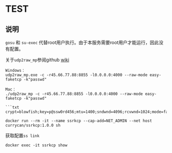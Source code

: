 # TEST

## 说明

`gosu` 和 `su-exec` 代替root用户执行。由于本服务需要root用户才能运行，因此没有配置。

关于`udp2raw_mp`参阅github [wiki](https://github.com/wangyu-/udp2raw-multiplatform/wiki/udp2raw%E5%8E%9F%E7%94%9F%E8%BF%90%E8%A1%8C%E5%9C%A8windows-macOS%E4%B8%8A%E2%80%9C%E5%8A%A0%E9%80%9F%E2%80%9Dkcptun)

```
Windows：
udp2raw_mp.exe -c -r45.66.77.88:8855 -l0.0.0.0:4000 --raw-mode easy-faketcp -k"passwd"

Mac：
./udp2raw_mp -c -r45.66.77.88:8855 -l0.0.0.0:4000 --raw-mode easy-faketcp -k"passwd"

```txt
crypt=blowfish;key=p@ssw0rd456;mtu=1400;sndwnd=4096;rcvwnd=1024;mode=fast2;datashard=10;parityshard=3;dscp=46;nocomp=true;tcp=true
```

```shell
docker run --rm -it --name ssrkcp --cap-add=NET_ADMIN --net host currycan/ssrkcp:1.0.0 sh
```

获取配置`ss link`

```shell
docker exec -it ssrkcp show
```
